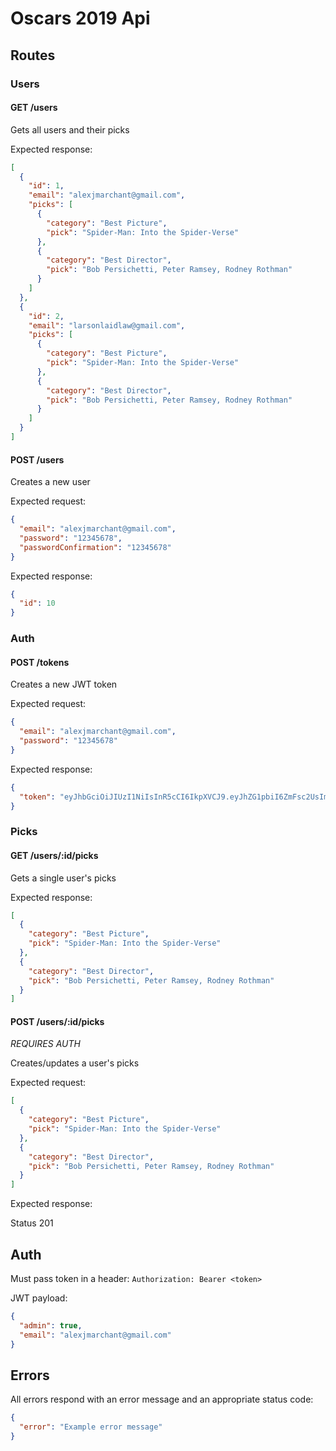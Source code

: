 # Oscars 2019 Api

## Routes

### Users

#### GET /users

Gets all users and their picks

Expected response:

```json
[
  {
    "id": 1,
    "email": "alexjmarchant@gmail.com",
    "picks": [
      {
        "category": "Best Picture",
        "pick": "Spider-Man: Into the Spider-Verse"
      },
      {
        "category": "Best Director",
        "pick": "Bob Persichetti, Peter Ramsey, Rodney Rothman"
      }
    ]
  },
  {
    "id": 2,
    "email": "larsonlaidlaw@gmail.com",
    "picks": [
      {
        "category": "Best Picture",
        "pick": "Spider-Man: Into the Spider-Verse"
      },
      {
        "category": "Best Director",
        "pick": "Bob Persichetti, Peter Ramsey, Rodney Rothman"
      }
    ]
  }
]
```

#### POST /users

Creates a new user

Expected request:

```json
{
  "email": "alexjmarchant@gmail.com",
  "password": "12345678",
  "passwordConfirmation": "12345678"
}
```

Expected response:

```json
{
  "id": 10
}
```

### Auth

#### POST /tokens

Creates a new JWT token

Expected request:

```json
{
  "email": "alexjmarchant@gmail.com",
  "password": "12345678"
}
```

Expected response:

```json
{
  "token": "eyJhbGciOiJIUzI1NiIsInR5cCI6IkpXVCJ9.eyJhZG1pbiI6ZmFsc2UsImVtYWlsIjoiYWxleGptYXJjaGFudEBnbWFpbC5jb20ifQ.lTKwBXQ09u7JEscdJLDMidHLYLOBvKym8Or7UWsJGXo"
}
```

### Picks

#### GET /users/:id/picks

Gets a single user's picks

Expected response:

```json
[
  {
    "category": "Best Picture",
    "pick": "Spider-Man: Into the Spider-Verse"
  },
  {
    "category": "Best Director",
    "pick": "Bob Persichetti, Peter Ramsey, Rodney Rothman"
  }
]
```

#### POST /users/:id/picks

*REQUIRES AUTH*

Creates/updates a user's picks

Expected request:

```json
[
  {
    "category": "Best Picture",
    "pick": "Spider-Man: Into the Spider-Verse"
  },
  {
    "category": "Best Director",
    "pick": "Bob Persichetti, Peter Ramsey, Rodney Rothman"
  }
]
```

Expected response:

Status 201

## Auth

Must pass token in a header: `Authorization: Bearer <token>`

JWT payload:

```json
{
  "admin": true,
  "email": "alexjmarchant@gmail.com"
}
```

## Errors

All errors respond with an error message and an appropriate status code:

```json
{
  "error": "Example error message"
}
```
